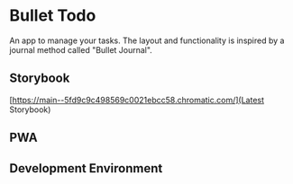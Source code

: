 # Bullet Todo

An app to manage your tasks. The layout and functionality is inspired by a journal method called "Bullet Journal".

## Storybook

[https://main--5fd9c9c498569c0021ebcc58.chromatic.com/](Latest Storybook)

## PWA

## Development Environment
